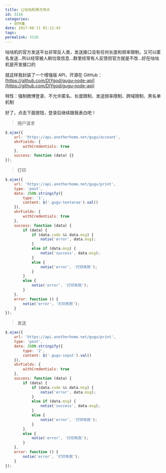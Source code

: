 ```yaml
---
title: 让咕咕机再次伟大
id: 3116
categories:
  - 创作集
date: 2017-08-11 02:11:43
tags:
permalink: 3116
---
```



<style>
    .gugu-print {
        display: none;
        margin-top: 20px;
    }
    .gugu-btn {
        cursor: pointer;
        border: 1px solid #eee;
        display: inline-block;
        padding: 5px 10px;
        background: #fff;
        border-radius: 4px;
    }
    .gugu-login-btn-wrap {
        text-align: center;
    }
    .gugu-login-btn {
        cursor: pointer;
    }
    .gugu-user {
        display: none;
        text-align: center;
    }
    .gugu-avatar {
        display: inline-block;
        height: 50px;
        width: 50px;
        background-size: contain;
        border-radius: 50%;
    }
    .gugu-info {
        padding-top: 25px;
        font-weight: bold;
        line-height: 25px;
    }
    .gugu-name {
        font-size: 18px;
    }
    .gugu-textarea {
        width: 100%;
        height: 100px;
        font-size: 14px;
        padding: 10px;
        box-sizing: border-box;
    }
    .gugu-input {
        width: 100%;
        font-size: 14px;
        padding: 10px;
        box-sizing: border-box;
    }
</style>

咕咕机的官方发送平台非常反人类，发送接口没有任何长度和频率限制，又可以匿名发送...所以经常被人刷垃圾信息...群里经常有人反馈但官方就是不改...好在咕咕机是开发接口的

就这样我封装了一个增强版 API，开源在 GitHub： [https://github.com/DIYgod/gugu-node-api](https://github.com/DIYgod/gugu-node-api)

特性：强制微博登录、不允许匿名、长度限制、发送频率限制、跨域限制、黑名单机制

好了，点击下面按钮，登录后继续跟我表白吧！

<!--more-->

> 用户请求

```js
$.ajax({
    url: 'https://api.anotherhome.net/gugu/account',
    xhrFields: {
        withCredentials: true
    },
    success: function (data) {}
});
```

> 打印

```js
$.ajax({
    url: 'https://api.anotherhome.net/gugu/print',
    type: 'post',
    data: JSON.stringify({
        type: '1',
        content: $('.gugu-textarea').val()
    }),
    xhrFields: {
        withCredentials: true
    },
    success: function (data) {
        if (data) {
            if (data.code && data.msg) {
                notie('error', data.msg);
            }
            else if (data.msg) {
                notie('success', data.msg);
            }
            else {
                notie('error', '打印失败');
            }
        }
        else {
            notie('error', '打印失败');
        }
    },
    error: function () {
        notie('error', '打印失败');
    }
});
```

> 发送

```js
$.ajax({
    url: 'https://api.anotherhome.net/gugu/print',
    type: 'post',
    data: JSON.stringify({
        type: '2',
        content: $('.gugu-input').val()
    }),
    xhrFields: {
        withCredentials: true
    },
    success: function (data) {
        if (data) {
            if (data.code && data.msg) {
                notie('error', data.msg);
            }
            else if (data.msg) {
                notie('success', data.msg);
            }
            else {
                notie('error', '打印失败');
            }
        }
        else {
            notie('error', '打印失败');
        }
    },
    error: function () {
        notie('error', '打印失败');
    }
});
```